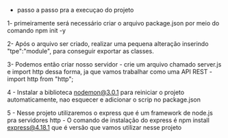 - passo a passo pra a execuçao do projeto

1- primeiramente será necessário criar o arquivo package.json por meio do comando npm init -y

2- Após o arquivo ser criado, realizar uma pequena alteração inserindo "tpe":"module", para conseguir exportar as classes.

3- Podemos então criar nosso servidor - crie um arquivo chamado server.js e import http dessa forma, ja que vamos trabalhar como uma API REST - import http from "http";

4 - Instalar a biblioteca nodemon@3.0.1 para reiniciar o projeto automaticamente, nao esquecer e adicionar o scrip no package.json

5 - Nesse projeto utilizaremos o express que é um framework de node.js pra servidores http - O comando de instalação do express é 
npm install express@4.18.1 que é versão que vamos utilizar nesse projeto
